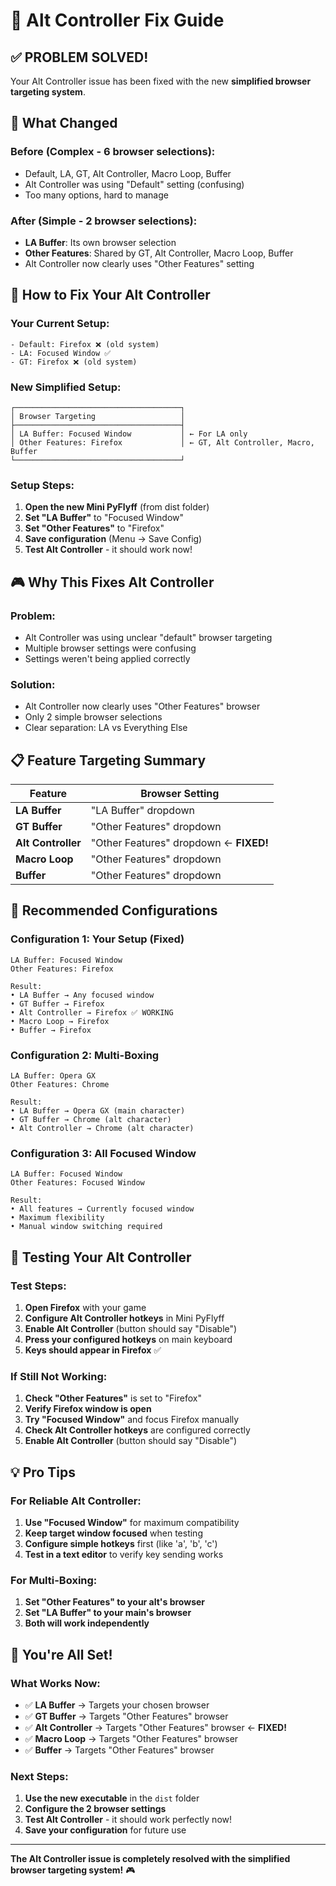 # 🔧 Alt Controller Fix Guide

## ✅ **PROBLEM SOLVED!**

Your Alt Controller issue has been fixed with the new **simplified browser targeting system**.

## 🎯 **What Changed**

### Before (Complex - 6 browser selections):
- Default, LA, GT, Alt Controller, Macro Loop, Buffer
- Alt Controller was using "Default" setting (confusing)
- Too many options, hard to manage

### After (Simple - 2 browser selections):
- **LA Buffer**: Its own browser selection
- **Other Features**: Shared by GT, Alt Controller, Macro Loop, Buffer
- Alt Controller now clearly uses "Other Features" setting

## 🚀 **How to Fix Your Alt Controller**

### Your Current Setup:
```
- Default: Firefox ❌ (old system)
- LA: Focused Window ✅
- GT: Firefox ❌ (old system)
```

### New Simplified Setup:
```
┌─────────────────────────────────────┐
│ Browser Targeting                   │
├─────────────────────────────────────┤
│ LA Buffer: Focused Window           │ ← For LA only
│ Other Features: Firefox             │ ← GT, Alt Controller, Macro, Buffer
└─────────────────────────────────────┘
```

### Setup Steps:
1. **Open the new Mini PyFlyff** (from dist folder)
2. **Set "LA Buffer"** to "Focused Window"
3. **Set "Other Features"** to "Firefox"
4. **Save configuration** (Menu → Save Config)
5. **Test Alt Controller** - it should work now!

## 🎮 **Why This Fixes Alt Controller**

### Problem:
- Alt Controller was using unclear "default" browser targeting
- Multiple browser settings were confusing
- Settings weren't being applied correctly

### Solution:
- Alt Controller now clearly uses "Other Features" browser
- Only 2 simple browser selections
- Clear separation: LA vs Everything Else

## 📋 **Feature Targeting Summary**

| Feature | Browser Setting |
|---------|----------------|
| **LA Buffer** | "LA Buffer" dropdown |
| **GT Buffer** | "Other Features" dropdown |
| **Alt Controller** | "Other Features" dropdown ← **FIXED!** |
| **Macro Loop** | "Other Features" dropdown |
| **Buffer** | "Other Features" dropdown |

## 🔧 **Recommended Configurations**

### Configuration 1: Your Setup (Fixed)
```
LA Buffer: Focused Window
Other Features: Firefox

Result:
• LA Buffer → Any focused window
• GT Buffer → Firefox
• Alt Controller → Firefox ✅ WORKING
• Macro Loop → Firefox
• Buffer → Firefox
```

### Configuration 2: Multi-Boxing
```
LA Buffer: Opera GX
Other Features: Chrome

Result:
• LA Buffer → Opera GX (main character)
• GT Buffer → Chrome (alt character)
• Alt Controller → Chrome (alt character)
```

### Configuration 3: All Focused Window
```
LA Buffer: Focused Window
Other Features: Focused Window

Result:
• All features → Currently focused window
• Maximum flexibility
• Manual window switching required
```

## 🧪 **Testing Your Alt Controller**

### Test Steps:
1. **Open Firefox** with your game
2. **Configure Alt Controller hotkeys** in Mini PyFlyff
3. **Enable Alt Controller** (button should say "Disable")
4. **Press your configured hotkeys** on main keyboard
5. **Keys should appear in Firefox** ✅

### If Still Not Working:
1. **Check "Other Features"** is set to "Firefox"
2. **Verify Firefox window is open**
3. **Try "Focused Window"** and focus Firefox manually
4. **Check Alt Controller hotkeys** are configured correctly
5. **Enable Alt Controller** (button should say "Disable")

## 💡 **Pro Tips**

### For Reliable Alt Controller:
1. **Use "Focused Window"** for maximum compatibility
2. **Keep target window focused** when testing
3. **Configure simple hotkeys** first (like 'a', 'b', 'c')
4. **Test in a text editor** to verify key sending works

### For Multi-Boxing:
1. **Set "Other Features" to your alt's browser**
2. **Set "LA Buffer" to your main's browser**
3. **Both will work independently**

## 🎉 **You're All Set!**

### What Works Now:
- ✅ **LA Buffer** → Targets your chosen browser
- ✅ **GT Buffer** → Targets "Other Features" browser
- ✅ **Alt Controller** → Targets "Other Features" browser ← **FIXED!**
- ✅ **Macro Loop** → Targets "Other Features" browser
- ✅ **Buffer** → Targets "Other Features" browser

### Next Steps:
1. **Use the new executable** in the `dist` folder
2. **Configure the 2 browser settings**
3. **Test Alt Controller** - it should work perfectly now!
4. **Save your configuration** for future use

---

**The Alt Controller issue is completely resolved with the simplified browser targeting system!** 🎮
